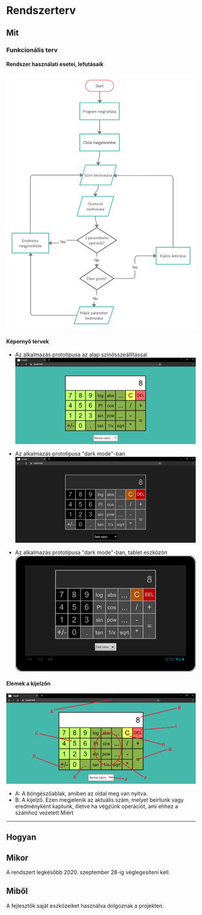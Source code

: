 Rendszerterv
============
Mit
---
### Funkcionális terv
#### Rendszer használati esetei, lefutásaik
![A diagram showing the process of executing the various use cases for the PremiumCalculator program.](./images/use_case_flowchart.png "Use case flowchart for PremiumCalculator")
#### Képernyő tervek
- Az alkalmazás prototípusa az alap színösszeállítással
![A picture of the PremiumCalculator program with the base color settings.](./images/prototype_normal.png "The base layout.")

- Az alkalmazás prototípusa "dark mode"-ban
![A picture of the PremiumCalculator program with the dark color settings.](./images/prototype_dark.png "The dark layout.")

- Az alkalmazás prototípusa "dark mode"-ban, tablet eszközön
![A picture of the PremiumCalculator program with the dark color settings on a tablet device.](./images/prototype_tablet_dark.png "The dark layout on tablet.")
#### Elemek a kijelzőn
![A picture of the PremiumCalculator program, with annotations.](./images/prototype_annotated.png "Elements on the screen.")
- A: A böngészőablak, amiben az oldal meg van nyitva.
- B: A kijelző. Ezen megjelenik az aktuális szám, melyet beírtunk vagy eredményként kaptunk, illetve ha végzünk operációt, ami ehhez a számhoz vezetett
Miért
-----

Hogyan
------

Mikor
-----
A rendszert legkésőbb 2020. szeptember 28-ig véglegesíteni kell.

Miből
-----
A fejlesztők saját eszközeiket használva dolgoznak a projekten.

